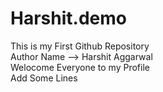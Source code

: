 # Harshit.demo
This is my First Github Repository<br>
Author Name --> Harshit Aggarwal<br>
Welocome Everyone to my Profile<br>
Add Some Lines
